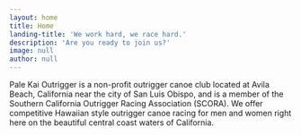 ```yaml
---
layout: home
title: Home
landing-title: 'We work hard, we race hard.'
description: 'Are you ready to join us?'
image: null
author: null
---
```


Pale Kai Outrigger is a non-profit outrigger canoe club located at Avila Beach, California near the city of San Luis Obispo, and is a member of the Southern California Outrigger Racing Association (SCORA). We offer competitive Hawaiian style outrigger canoe racing for men and women right here on the beautiful central coast waters of California.
